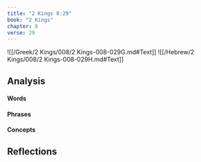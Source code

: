 ```yaml
---
title: "2 Kings 8:29"
book: "2 Kings"
chapter: 8
verse: 29
---
```

![[/Greek/2 Kings/008/2 Kings-008-029G.md#Text]]
![[/Hebrew/2 Kings/008/2 Kings-008-029H.md#Text]]

## Analysis

#### Words

#### Phrases

#### Concepts

## Reflections
